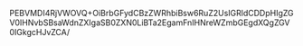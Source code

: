 PEBVMDI4RjVWOVQ+OiBrbGFydCBzZWRhbiBsw6RuZ2UsIGRldCDDpHIgZGV0IHNvbSBsaWdnZXIgaSB0ZXN0LiBTa2EgamFnIHNreWZmbGEgdXQgZGV0IGkgcHJvZCA/
